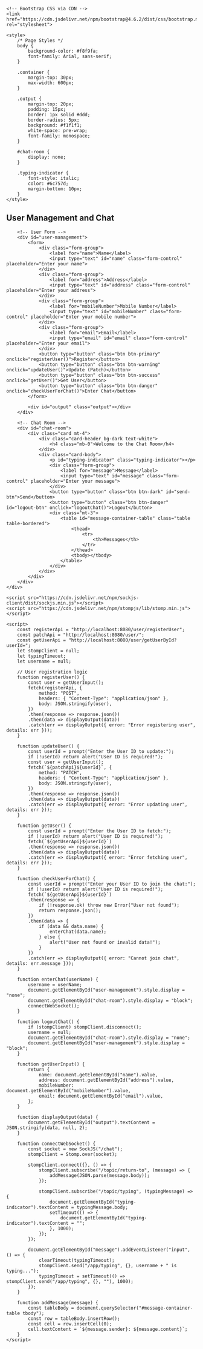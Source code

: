 <!DOCTYPE html>
<html lang="en">
<head>
    <meta charset="UTF-8">
    <meta name="viewport" content="width=device-width, initial-scale=1.0">
    <meta http-equiv="X-UA-Compatible" content="ie=edge">
    <title>User Management and Chat</title>
    
    <!-- Bootstrap CSS via CDN -->
    <link href="https://cdn.jsdelivr.net/npm/bootstrap@4.6.2/dist/css/bootstrap.min.css" rel="stylesheet">
    
    <style>
        /* Page Styles */
        body {
            background-color: #f8f9fa;
            font-family: Arial, sans-serif;
        }

        .container {
            margin-top: 30px;
            max-width: 600px;
        }

        .output {
            margin-top: 20px;
            padding: 15px;
            border: 1px solid #ddd;
            border-radius: 5px;
            background: #f1f1f1;
            white-space: pre-wrap;
            font-family: monospace;
        }

        #chat-room {
            display: none;
        }

        .typing-indicator {
            font-style: italic;
            color: #6c757d;
            margin-bottom: 10px;
        }
    </style>
</head>
<body>
    <div class="container">
        <h2 class="text-center mb-4">User Management and Chat</h2>

        <!-- User Form -->
        <div id="user-management">
            <form>
                <div class="form-group">
                    <label for="name">Name</label>
                    <input type="text" id="name" class="form-control" placeholder="Enter your name">
                </div>
                <div class="form-group">
                    <label for="address">Address</label>
                    <input type="text" id="address" class="form-control" placeholder="Enter your address">
                </div>
                <div class="form-group">
                    <label for="mobileNumber">Mobile Number</label>
                    <input type="text" id="mobileNumber" class="form-control" placeholder="Enter your mobile number">
                </div>
                <div class="form-group">
                    <label for="email">Email</label>
                    <input type="email" id="email" class="form-control" placeholder="Enter your email">
                </div>
                <button type="button" class="btn btn-primary" onclick="registerUser()">Register</button>
                <button type="button" class="btn btn-warning" onclick="updateUser()">Update (Patch)</button>
                <button type="button" class="btn btn-success" onclick="getUser()">Get User</button>
                <button type="button" class="btn btn-danger" onclick="checkUserForChat()">Enter Chat</button>
            </form>

            <div id="output" class="output"></div>
        </div>

        <!-- Chat Room -->
        <div id="chat-room">
            <div class="card mt-4">
                <div class="card-header bg-dark text-white">
                    <h4 class="mb-0">Welcome to the Chat Room</h4>
                </div>
                <div class="card-body">
                    <p id="typing-indicator" class="typing-indicator"></p>
                    <div class="form-group">
                        <label for="message">Message</label>
                        <input type="text" id="message" class="form-control" placeholder="Enter your message">
                    </div>
                    <button type="button" class="btn btn-dark" id="send-btn">Send</button>
                    <button type="button" class="btn btn-danger" id="logout-btn" onclick="logoutChat()">Logout</button>
                    <div class="mt-3">
                        <table id="message-container-table" class="table table-bordered">
                            <thead>
                                <tr>
                                    <th>Messages</th>
                                </tr>
                            </thead>
                            <tbody></tbody>
                        </table>
                    </div>
                </div>
            </div>
        </div>
    </div>

    <script src="https://cdn.jsdelivr.net/npm/sockjs-client/dist/sockjs.min.js"></script>
    <script src="https://cdn.jsdelivr.net/npm/stompjs/lib/stomp.min.js"></script>

    <script>
        const registerApi = "http://localhost:8080/user/registerUser";
        const patchApi = "http://localhost:8080/user/";
        const getUserApi = "http://localhost:8080/user/getUserById?userId=";
        let stompClient = null;
        let typingTimeout;
        let username = null;

        // User registration logic
        function registerUser() {
            const user = getUserInput();
            fetch(registerApi, {
                method: "POST",
                headers: { "Content-Type": "application/json" },
                body: JSON.stringify(user),
            })
            .then(response => response.json())
            .then(data => displayOutput(data))
            .catch(err => displayOutput({ error: "Error registering user", details: err }));
        }

        function updateUser() {
            const userId = prompt("Enter the User ID to update:");
            if (!userId) return alert("User ID is required!");
            const user = getUserInput();
            fetch(`${patchApi}${userId}`, {
                method: "PATCH",
                headers: { "Content-Type": "application/json" },
                body: JSON.stringify(user),
            })
            .then(response => response.json())
            .then(data => displayOutput(data))
            .catch(err => displayOutput({ error: "Error updating user", details: err }));
        }

        function getUser() {
            const userId = prompt("Enter the User ID to fetch:");
            if (!userId) return alert("User ID is required!");
            fetch(`${getUserApi}${userId}`)
            .then(response => response.json())
            .then(data => displayOutput(data))
            .catch(err => displayOutput({ error: "Error fetching user", details: err }));
        }

        function checkUserForChat() {
            const userId = prompt("Enter your User ID to join the chat:");
            if (!userId) return alert("User ID is required!");
            fetch(`${getUserApi}${userId}`)
            .then(response => {
                if (!response.ok) throw new Error("User not found");
                return response.json();
            })
            .then(data => {
                if (data && data.name) {
                    enterChat(data.name);
                } else {
                    alert("User not found or invalid data!");
                }
            })
            .catch(err => displayOutput({ error: "Cannot join chat", details: err.message }));
        }

        function enterChat(userName) {
            username = userName;
            document.getElementById("user-management").style.display = "none";
            document.getElementById("chat-room").style.display = "block";
            connectWebSocket();
        }

        function logoutChat() {
            if (stompClient) stompClient.disconnect();
            username = null;
            document.getElementById("chat-room").style.display = "none";
            document.getElementById("user-management").style.display = "block";
        }

        function getUserInput() {
            return {
                name: document.getElementById("name").value,
                address: document.getElementById("address").value,
                mobileNumber: document.getElementById("mobileNumber").value,
                email: document.getElementById("email").value,
            };
        }

        function displayOutput(data) {
            document.getElementById("output").textContent = JSON.stringify(data, null, 2);
        }

        function connectWebSocket() {
            const socket = new SockJS("/chat");
            stompClient = Stomp.over(socket);

            stompClient.connect({}, () => {
                stompClient.subscribe("/topic/return-to", (message) => {
                    addMessage(JSON.parse(message.body));
                });

                stompClient.subscribe("/topic/typing", (typingMessage) => {
                    document.getElementById("typing-indicator").textContent = typingMessage.body;
                    setTimeout(() => {
                        document.getElementById("typing-indicator").textContent = "";
                    }, 1000);
                });
            });

            document.getElementById("message").addEventListener("input", () => {
                clearTimeout(typingTimeout);
                stompClient.send("/app/typing", {}, username + " is typing...");
                typingTimeout = setTimeout(() => stompClient.send("/app/typing", {}, ""), 1000);
            });
        }

        function addMessage(message) {
            const tableBody = document.querySelector("#message-container-table tbody");
            const row = tableBody.insertRow();
            const cell = row.insertCell(0);
            cell.textContent = `${message.sender}: ${message.content}`;
        }
    </script>
</body>
</html>
